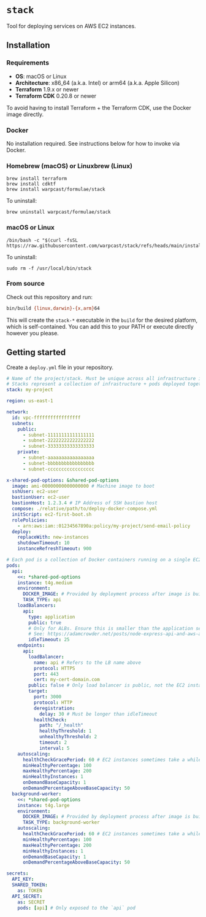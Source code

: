 # `stack`

Tool for deploying services on AWS EC2 instances.

## Installation

### Requirements

- **OS**: macOS or Linux
- **Architecture**: x86_64 (a.k.a. Intel) or arm64 (a.k.a. Apple Silicon)
- **Terraform** 1.9.x or newer
- **Terraform CDK** 0.20.8 or newer

To avoid having to install Terraform + the Terraform CDK, use the Docker image directly.

### Docker

No installation required. See instructions below for how to invoke via Docker.

### Homebrew (macOS) or Linuxbrew (Linux)

```
brew install terraform
brew install cdktf
brew install warpcast/formulae/stack
```

To uninstall:

```
brew uninstall warpcast/formulae/stack
```

### macOS or Linux

```
/bin/bash -c "$(curl -fsSL https://raw.githubusercontent.com/warpcast/stack/refs/heads/main/install.sh)"
```

To uninstall:

```
sudo rm -f /usr/local/bin/stack
```

### From source

Check out this repository and run:

```bash
bin/build {linux,darwin}-{x,arm}64
```

This will create the `stack-*` executable in the `build` for the desired platform, which is self-contained.
You can add this to your PATH or execute directly however you please.

## Getting started

Create a `deploy.yml` file in your repository.

```yaml
# Name of the project/stack. Must be unique across all infrastructure in a VPC.
# Stacks represent a collection of infrastructure + pods deployed together to provide a "service".
stack: my-project

region: us-east-1

network:
  id: vpc-fffffffffffffffff
  subnets:
    public:
      - subnet-11111111111111111
      - subnet-22222222222222222
      - subnet-33333333333333333
    private:
      - subnet-aaaaaaaaaaaaaaaaa
      - subnet-bbbbbbbbbbbbbbbbb
      - subnet-ccccccccccccccccc

x-shared-pod-options: &shared-pod-options
  image: ami-00000000000000000 # Machine image to boot
  sshUser: ec2-user
  bastionUser: ec2-user
  bastionHost: 1.2.3.4 # IP Address of SSH bastion host
  compose: ./relative/path/to/deploy-docker-compose.yml
  initScript: ec2-first-boot.sh
  rolePolicies:
    - arn:aws:iam::01234567890a:policy/my-project/send-email-policy
  deploy:
    replaceWith: new-instances
    shutdownTimeout: 10
    instanceRefreshTimeout: 900

# Each pod is a collection of Docker containers running on a single EC2 instance
pods:
  api:
    <<: *shared-pod-options
    instance: t4g.medium
    environment:
      DOCKER_IMAGE: # Provided by deployment process after image is built
      TASK_TYPE: api
    loadBalancers:
      api:
        type: application
        public: true
        # Only for ALBs. Ensure this is smaller than the application server's keep-alive timeout.
        # See: https://adamcrowder.net/posts/node-express-api-and-aws-alb-502/
        idleTimeout: 25
    endpoints:
      api:
        loadBalancer:
          name: api # Refers to the LB name above
          protocol: HTTPS
          port: 443
          cert: my-cert-domain.com
        public: false # Only load balancer is public, not the EC2 instance
        target:
          port: 3000
          protocol: HTTP
          deregistration:
            delay: 30 # Must be longer than idleTimeout
          healthCheck:
            path: "/_health"
            healthyThreshold: 1
            unhealthyThreshold: 2
            timeout: 2
            interval: 5
    autoscaling:
      healthCheckGracePeriod: 60 # EC2 instances sometimes take a while to start
      minHealthyPercentage: 100
      maxHealthyPercentage: 200
      minHealthyInstances: 1
      onDemandBaseCapacity: 1
      onDemandPercentageAboveBaseCapacity: 50
  background-worker:
    <<: *shared-pod-options
    instance: t4g.large
    environment:
      DOCKER_IMAGE: # Provided by deployment process after image is built
      TASK_TYPE: background-worker
    autoscaling:
      healthCheckGracePeriod: 60 # EC2 instances sometimes take a while to start
      minHealthyPercentage: 100
      maxHealthyPercentage: 200
      minHealthyInstances: 1
      onDemandBaseCapacity: 1
      onDemandPercentageAboveBaseCapacity: 50

secrets:
  API_KEY:
  SHARED_TOKEN:
    as: TOKEN
  API_SECRET:
    as: SECRET
    pods: [api] # Only exposed to the `api` pod
```
